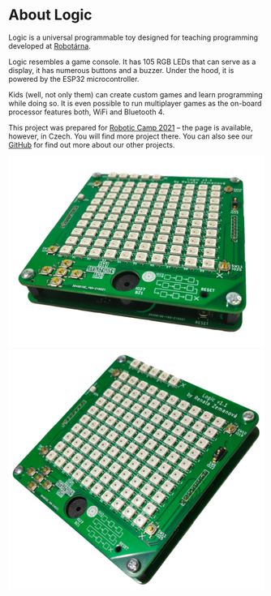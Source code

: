 # About Logic

Logic is a universal programmable toy designed for teaching programming
developed at [Robotárna](https://helceletka.cz/robotarna).

Logic resembles a game console. It has 105 RGB LEDs that can serve as a display, it
has numerous buttons and a buzzer. Under the hood, it is powered by the ESP32
microcontroller.

Kids (well, not only them) can create custom games and
learn programming while doing so. It is even possible to run multiplayer games as the on-board
processor features both, WiFi and Bluetooth 4.

This project was prepared for [Robotic Camp 2021](https://robotickytabor.cz/) ­–
the page is available, however, in Czech. You will find more project there. You
can also see our [GitHub](https://github.com/RoboticsBrno) for find out more
about our other projects.

![RoboSvit schéma](web/assets/fancy/Logic_fancy-1.png)
![RoboSvit schéma](web/assets/fancy/Logic_fancy-2.png)
